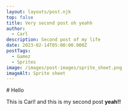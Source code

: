 ```yaml
---
layout: layouts/post.njk
top: false
title: Very second post oh yeahh
author:
  - Carl
description: Second post of my life
date: 2023-02-14T05:00:00.000Z
postTags:
  - Gamez
  - Sprites
image: /images/post-images/sprite_sheet.png
imageAlt: Sprite sheet
---
```

#﻿ Hello 

T﻿his is Carl! and this is my second post **yeah!!**

